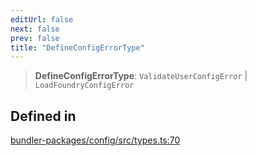 ```yaml
---
editUrl: false
next: false
prev: false
title: "DefineConfigErrorType"
---
```


> **DefineConfigErrorType**: `ValidateUserConfigError` \| `LoadFoundryConfigError`

## Defined in

[bundler-packages/config/src/types.ts:70](https://github.com/qbzzt/tevm-monorepo/blob/main/bundler-packages/config/src/types.ts#L70)
